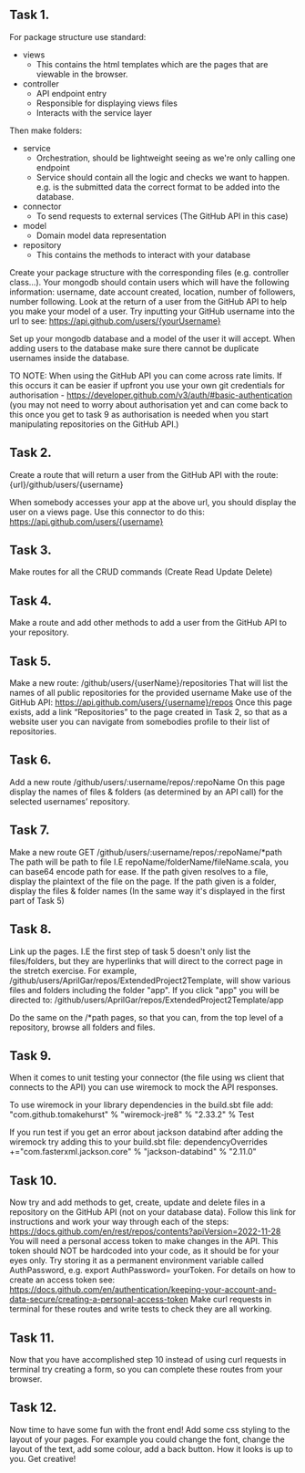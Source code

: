## Task 1.
For package structure use standard:
* views
    * This contains the html templates which are the pages that are viewable in the browser.
* controller
    * API endpoint entry
    * Responsible for displaying views files
    * Interacts with the service layer

Then make folders:
* service
    * Orchestration, should be lightweight seeing as we're only calling one endpoint
    * Service should contain all the logic and checks we want to happen. e.g. is the submitted data the correct format to be added into the database.
* connector
    * To send requests to external services (The GitHub API in this case)
* model
    * Domain model data representation
* repository
    * This contains the methods to interact with your database

Create your package structure with the corresponding files (e.g. controller class...).
Your mongodb should contain users which will have the following information: username, date account created, location, number of followers, number following.
Look at the return of a user from the GitHub API to help you make your model of a user. Try inputting your GitHub username into the url to see: https://api.github.com/users/{yourUsername}

Set up your mongodb database and a model of the user it will accept.
When adding users to the database make sure there cannot be duplicate usernames inside the database.

TO NOTE: When using the GitHub API you can come across rate limits. If this occurs it can be easier if upfront you use your own git credentials for authorisation - https://developer.github.com/v3/auth/#basic-authentication (you may not need to worry about authorisation yet and can come back to this once you get to task 9 as authorisation is needed when you start manipulating repositories on the GitHub API.)

## Task 2.
Create a route that will return a user from the GitHub API with the route:
{url}/github/users/{username}

When somebody accesses your app at the above url, you should display the user on a views page.
Use this connector to do this:
https://api.github.com/users/{username}

## Task 3.
Make routes for all the CRUD commands (Create Read Update Delete)

## Task 4.
Make a route and add other methods to add a user from the GitHub API to your repository.

## Task 5.
Make a  new route: /github/users/{userName}/repositories That will list the names of all public repositories for the provided username
Make use of the GitHub API: https://api.github.com/users/{username}/repos
Once this page exists, add a link “Repositories” to the page created in Task 2, so that as a website user you can navigate from somebodies profile to their list of repositories.

## Task 6.
Add a new route /github/users/:username/repos/:repoName
On this page display the names of files & folders (as determined by an API call) for the selected usernames’ repository.

## Task 7.
Make a new route GET /github/users/:username/repos/:repoName/*path
The path will be path to file I.E repoName/folderName/fileName.scala, you can base64 encode path for ease.
If the path given resolves to a file, display the plaintext of the file on the page.
If the path given is a folder, display the files & folder names (In the same way it's displayed in the first part of Task 5)

## Task 8.
Link up the pages. I.E the first step of task 5 doesn't only list the files/folders, but they are hyperlinks that will direct to the correct page in the  stretch exercise.
For example, /github/users/AprilGar/repos/ExtendedProject2Template, will show various files and folders including the folder "app". If you click "app" you  will be directed to:
/github/users/AprilGar/repos/ExtendedProject2Template/app

Do the same on the /*path pages, so that you can, from the top level of a repository, browse all folders and files.

## Task 9.
When it comes to unit testing your connector (the file using ws client that connects to the API) you can use wiremock to mock the API responses.

To use wiremock in your library dependencies in the build.sbt file add:
"com.github.tomakehurst" % "wiremock-jre8" % "2.33.2" % Test

If you run test if you get an error about jackson databind after adding the wiremock try adding this to your build.sbt file:
dependencyOverrides +="com.fasterxml.jackson.core" % "jackson-databind" % "2.11.0"

## Task 10.
Now try and add methods to get, create, update and delete files in a repository on the GitHub API (not on your database data).
Follow this link for instructions and work your way through each of the steps:
https://docs.github.com/en/rest/repos/contents?apiVersion=2022-11-28
You will need a personal access token to make changes in the API. This token should NOT be hardcoded into your code, as it should be for your eyes only. Try storing it as a permanent environment variable called AuthPassword, e.g. export AuthPassword= yourToken.
For details on how to create an access token see: https://docs.github.com/en/authentication/keeping-your-account-and-data-secure/creating-a-personal-access-token
Make curl requests in terminal for these routes and write tests to check they are all working.

## Task 11.
Now that you have accomplished step 10 instead of using curl requests in terminal try creating a form, so you can complete these routes from your browser.

## Task 12.
Now time to have some fun with the front end!
Add some css styling to the layout of your pages. For example you could change the font, change the layout of the text, add some colour, add a back button. How it looks is up to you. Get creative!

